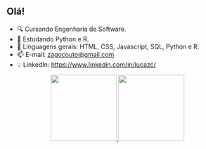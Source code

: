 ## Olá!

- 🔍 Cursando Engenharia de Software.
- 📖 Estudando Python e R.
- 🌱 Linguagens gerais: HTML, CSS, Javascript, SQL, Python e R.
- 📫 E-mail: zagocouto@gmail.com
- 💡 LinkedIn: https://www.linkedin.com/in/lucazc/

<div align="center">
  <a href="https://github.com/luzagoc">
  <img height="150em" src="https://github-readme-stats.vercel.app/api?username=luzagoc&show_icons=true&locale=pt-br&theme=dark&include_all_commits=true&hide_rank=true&hide=prs,issues&count_private=true"/>
  <img height="150em" src="https://github-readme-stats.vercel.app/api/top-langs/?username=luzagoc&layout=compact&locale=pt-br&langs_count=6&theme=dark"/>
</div>
